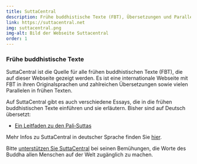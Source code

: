 ```yaml
---
title: SuttaCentral
description: Frühe buddhistische Texte (FBT), Übersetzungen und Parallelen
link: https://suttacentral.net
img: suttacentral.png
img-alt: Bild der Webseite Suttacentral
order: 1
---
```

### Frühe buddhistische Texte
SuttaCentral ist die Quelle für alle frühen buddhistischen Texte (FBT), die auf dieser Webseite gezeigt werden. Es ist eine internationale Webseite mit FBT in ihren Originalsprachen und zahlreichen Übersetzungen sowie vielen Parallelen in frühen Texten.

Auf SuttaCentral gibt es auch verschiedene Essays, die in die frühen buddhistischen Texte einführen und sie erläutern. Bisher sind auf Deutsch übersetzt:
- [Ein Leitfaden zu den Pali‐Suttas](https://dhammaregen.github.io/dhammaregen/de/321-leitfaden-palisuttas)

Mehr Infos zu SuttaCentral in deutscher Sprache finden Sie [hier](https://dhammaregen.github.io/dhammaregen/de/300-intro-sc).

Bitte [unterstützen Sie SuttaCentral](https://suttacentral.net/donations)
bei seinen Bemühungen, die Worte des Buddha allen Menschen auf der Welt zugänglich zu machen.


